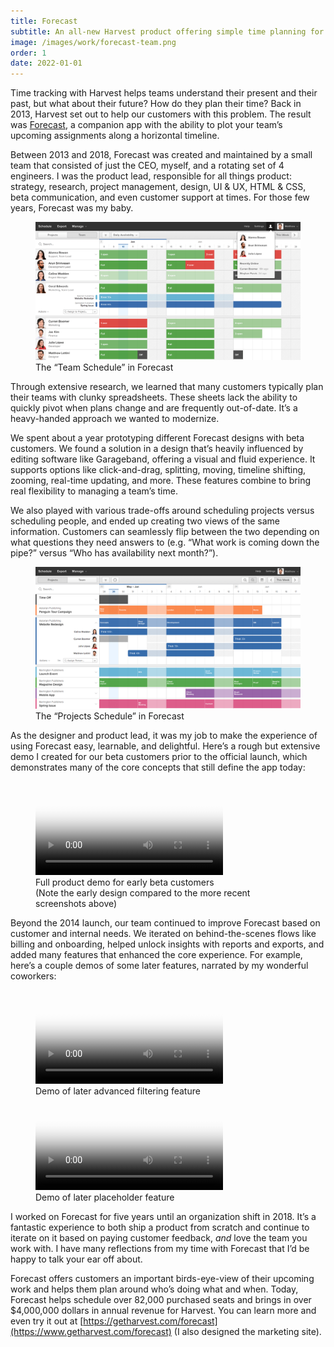 ```yaml
---
title: Forecast
subtitle: An all-new Harvest product offering simple time planning for teams.
image: /images/work/forecast-team.png
order: 1
date: 2022-01-01
---
```


<div class="inner">

Time tracking with Harvest helps teams understand their present and their past, but what about their future? How do they plan their time? Back in 2013, Harvest set out to help our customers with this problem. The result was [Forecast](https://getharvest.com/forecast), a companion app with the ability to plot your team’s upcoming assignments along a horizontal timeline.

Between 2013 and 2018, Forecast was created and maintained by a small team that consisted of just the CEO, myself, and a rotating set of 4 engineers. I was the product lead, responsible for all things product: strategy, research, project management, design, UI & UX, HTML & CSS, beta communication, and even customer support at times. For those few years, Forecast was my baby.

</div>

<figure l>
  <div class="bordered">
    <img src="/images/work/forecast-team.png" alt="Forecast Team Schedule" class="shadowed" data-zoomable>
  </div>
  <figcaption>The “Team Schedule” in Forecast</figcaption>
</figure>

<div class="inner">

Through extensive research, we learned that many customers typically plan their teams with clunky spreadsheets. These sheets lack the ability to quickly pivot when plans change and are frequently out-of-date. It’s a heavy-handed approach we wanted to modernize.

We spent about a year prototyping different Forecast designs with beta customers. We found a solution in a design that’s heavily influenced by editing software like Garageband, offering a visual and fluid experience. It supports options like click-and-drag, splitting, moving, timeline shifting, zooming, real-time updating, and more. These features combine to bring real flexibility to managing a team’s time.

We also played with various trade-offs around scheduling projects versus scheduling people, and ended up creating two views of the same information. Customers can seamlessly flip between the two depending on what questions they need answers to (e.g. “What work is coming down the pipe?” versus “Who has availability next month?”).

</div>

<figure>
  <div class="bordered">
    <img src="/images/work/forecast-projects.png" alt="Forecast Project Schedule" class="shadowed" data-zoomable>
  </div>
  <figcaption>The “Projects Schedule” in Forecast</figcaption>
</figure>

<div class="inner">

As the designer and product lead, it was my job to make the experience of using Forecast easy, learnable, and delightful. Here’s a rough but extensive demo I created for our beta customers prior to the official launch, which demonstrates many of the core concepts that still define the app today:

</div>

<figure>
  <video controls poster="/images/blackposter.gif">
    <source src="/images/work/forecast-demo-beta.mov" type="video/mp4">
  </video>
  <figcaption>Full product demo for early beta customers<br>(Note the early design compared to the more recent screenshots above)</figcaption>
</figure>

<div class="inner">

Beyond the 2014 launch, our team continued to improve Forecast based on customer and internal needs. We iterated on behind-the-scenes flows like billing and onboarding, helped unlock insights with reports and exports, and added many features that enhanced the core experience. For example, here’s a couple demos of some later features, narrated by my wonderful coworkers:

</div>

<figure class="two-up">
  <div>
    <video controls poster="/images/blackposter.gif">
      <source src="/images/work/forecast-demo-filtering.mp4" type="video/mp4">
    </video>
    <figcaption>Demo of later advanced filtering feature</figcaption>
  </div>
  <div>
    <video controls poster="/images/blackposter.gif">
      <source src="/images/work/forecast-demo-placeholders.mp4" type="video/mp4">
    </video>
    <figcaption>Demo of later placeholder feature</figcaption>
  </div>
</figure>

<div class="inner">

I worked on Forecast for five years until an organization shift in 2018. It’s a fantastic experience to both ship a product from scratch and continue to iterate on it based on paying customer feedback, *and* love the team you work with. I have many reflections from my time with Forecast that I’d be happy to talk your ear off about.

Forecast offers customers an important birds-eye-view of their upcoming work and helps them plan around who’s doing what and when. Today, Forecast helps schedule over 82,000 purchased seats and brings in over $4,000,000 dollars in annual revenue for Harvest. You can learn more and even try it out at [https://getharvest.com/forecast](https://www.getharvest.com/forecast) (I also designed the marketing site).

</div>
